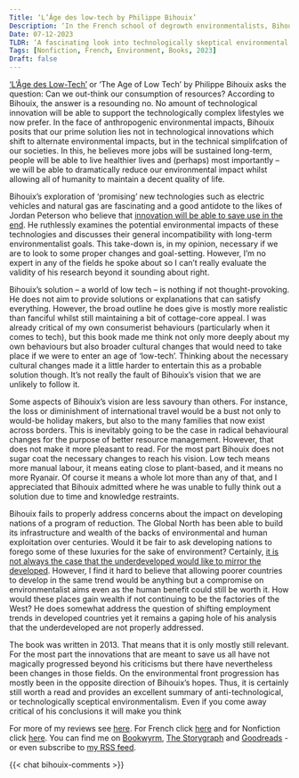 ```yaml
---
Title: ‘L’Âge des low-tech by Philippe Bihouix’
Description: ‘In the French school of degrowth environmentalists, Bihouix explores the problems with technological innovation as a solution to resource overconsumption and mismanagement in the anthropocene and posits that a reduction in technological complexity is the sole solution to our environmental woes.’
Date: 07-12-2023
TLDR: ‘A fascinating look into technologically skeptical environmental strategy.’
Tags: [Nonfiction, French, Environment, Books, 2023]
Draft: false
---
```


[‘L’Âge des Low-Tech’](*) or ‘The Age of Low Tech’ by Philippe Bihouix asks the question: Can we out-think our consumption of resources? According to Bihouix, the answer is a resounding no. No amount of technological innovation will be able to support the technologically complex lifestyles we now prefer. In the face of anthropogenic environmental impacts, Bihouix posits that our prime solution lies not in technological innovations which shift to alternate environmental impacts, but in the technical simplifcation of our societies. In this, he believes more jobs will be sustained long-term, people will be able to live healthier lives and (perhaps) most importantly – we will be able to dramatically reduce our environmental impact whilst allowing all of humanity to maintain a decent quality of life. 

Bihouix’s exploration of ‘promising’ new technologies such as electric vehicles and natural gas are fascinating and a good antidote to the likes of Jordan Peterson who believe that [innovation will be able to save use in the end](*). He ruthlessly examines the potential environmental impacts of these technologies and discusses their general incompatibility with long-term environmentalist goals. This take-down is, in my opinion, necessary if we are to look to some proper changes and goal-setting. However, I’m no expert in any of the fields he spoke about so I can’t really evaluate the validity of his research beyond it sounding about right. 

Bihouix’s solution – a world of low tech – is nothing if not thought-provoking. He does not aim to provide solutions or explanations that can satisfy everything. However, the broad outline he does give is mostly more realistic than fanciful whilst still maintaining a bit of cottage-core appeal. I was already critical of my own consumerist behaviours (particularly when it comes to tech), but this book made me think not only more deeply about my own behaviours but also broader cultural changes that would need to take place if we were to enter an age of ‘low-tech’. Thinking about the necessary cultural changes made it a little harder to entertain this as a probable solution though. It’s not really the fault of Bihouix’s vision that we are unlikely to follow it. 
 
Some aspects of Bihouix’s vision are less savoury than others. For instance, the loss or diminishment of international travel would be a bust not only to would-be holiday makers, but also to the many families that now exist across borders. This is inevitably going to be the case in radical behavioural changes for the purpose of better resource management. However, that does not make it more pleasant to read. For the most part Bihouix does not sugar coat the necessary changes to reach his vision. Low tech means more manual labour, it means eating close to plant-based, and it means no more Ryanair. Of course it means a whole lot more than any of that, and I appreciated that Bihouix admitted where he was unable to fully think out a solution due to time and knowledge restraints. 

Bihouix fails to properly address concerns about the impact on developing nations of a program of reduction. The Global North has been able to build its infrastructure and wealth of the backs of environmental and human exploitation over centuries. Would it be fair to ask developing nations to forego some of these luxuries for the sake of environment? Certainly, [it is not always the case that the underdeveloped would like to mirror the developed](*). However, I find it hard to believe that allowing  poorer countries to develop in the same trend would be anything but a compromise on environmentalist aims even as the human benefit could still be worth it. How would these places gain wealth if not continuing to be the factories of the West? He does somewhat address the question of shifting employment trends in developed countries yet it remains a gaping hole of his analysis that the underdeveloped are not properly addressed. 

The book was written in 2013. That means that it is only mostly still relevant. For the most part the innovations that are meant to save us all have not magically progressed beyond his criticisms but there have nevertheless been changes in those fields. On the environmental front progression has mostly been in the opposite direction of Bihouix’s hopes. Thus, it is certainly still worth a read and provides an excellent summary of anti-technological, or technologically sceptical environmentalism. Even if you come away critical of his conclusions it will make you think

For more of my reviews see [here](http://specual.me/posts/). For French click [here](https://specual.me/tags/french/) and for Nonfiction click [here](https://specual.me/tags/nonfiction). You can find me on [Bookwyrm](https://books.theunseen.city/user/Unfreeze4257), [The Storygraph](https://app.thestorygraph.com/profile/mfletcher) and [Goodreads](https://www.goodreads.com/user/show/33340133-mackenzie) - or even subscribe to [my RSS feed](https://specual.me/index.xml).

{{< chat bihouix-comments >}}
